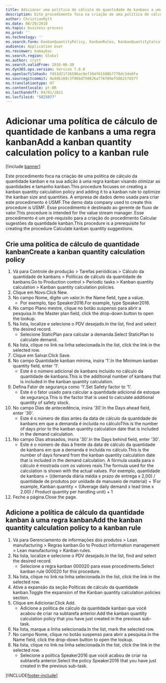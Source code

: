 ```yaml
---
title: Adicionar uma política de cálculo de quantidade de kanbans a uma regra kanban
description: Este procedimento foca na criação de uma política de cálculo da quantidade kanban e na sua adição à uma regra kanban visando otimizar as quantidades e tamanho kanban.
author: ChristianRytt
ms.date: 08/29/2018
ms.topic: business-process
ms.prod: ''
ms.technology: ''
ms.search.form: KanbanQuantityPolicy, KanbanRules, KanbanQuantityCalculation
audience: Application User
ms.reviewer: kamaybac
ms.search.region: Global
ms.author: crytt
ms.search.validFrom: 2016-06-30
ms.dyn365.ops.version: Version 7.0.0
ms.openlocfilehash: fd53d21f26596ac9ef394f61588b7778dc3de0fa
ms.sourcegitcommit: 0e8db169c3f90bd750826af76709ef5d621fd377
ms.translationtype: HT
ms.contentlocale: pt-BR
ms.lasthandoff: 04/01/2021
ms.locfileid: "5825077"
---
```

# <a name="add-a-kanban-quantity-calculation-policy-to-a-kanban-rule"></a><span data-ttu-id="d00ea-103">Adicionar uma política de cálculo de quantidade de kanbans a uma regra kanban</span><span class="sxs-lookup"><span data-stu-id="d00ea-103">Add a kanban quantity calculation policy to a kanban rule</span></span>

[!include [banner](../../includes/banner.md)]

<span data-ttu-id="d00ea-104">Este procedimento foca na criação de uma política de cálculo da quantidade kanban e na sua adição à uma regra kanban visando otimizar as quantidades e tamanho kanban.</span><span class="sxs-lookup"><span data-stu-id="d00ea-104">This procedure focuses on creating a kanban quantity calculation policy and adding it to a kanban rule to optimize the kanban size and quantities.</span></span> <span data-ttu-id="d00ea-105">A empresa de dados demo usada para criar este procedimento é USMF.</span><span class="sxs-lookup"><span data-stu-id="d00ea-105">The demo data company used to create this procedure is USMF.</span></span> <span data-ttu-id="d00ea-106">Esse procedimento é destinado ao gerente de fluxo de valor.</span><span class="sxs-lookup"><span data-stu-id="d00ea-106">This procedure is intended for the value stream manager.</span></span> <span data-ttu-id="d00ea-107">Esse procedimento é um pré-requisito para a criação do procedimento Calcular sugestões da quantidade kanban.</span><span class="sxs-lookup"><span data-stu-id="d00ea-107">This procedure is a prerequisite for creating the procedure Calculate kanban quantity suggestions.</span></span> 


## <a name="create-a-kanban-quantity-calculation-policy"></a><span data-ttu-id="d00ea-108">Crie uma política de cálculo de quantidade kanban</span><span class="sxs-lookup"><span data-stu-id="d00ea-108">Create a kanban quantity calculation policy</span></span>
1. <span data-ttu-id="d00ea-109">Vá para Controle de produção > Tarefas periódicas > Cálculo da quantidade de kanbans > Políticas de cálculo da quantidade de kanbans.</span><span class="sxs-lookup"><span data-stu-id="d00ea-109">Go to Production control > Periodic tasks > Kanban quantity calculation > Kanban quantity calculation policies.</span></span>
2. <span data-ttu-id="d00ea-110">Clique em Novo.</span><span class="sxs-lookup"><span data-stu-id="d00ea-110">Click New.</span></span>
3. <span data-ttu-id="d00ea-111">No campo Nome, digite um valor.</span><span class="sxs-lookup"><span data-stu-id="d00ea-111">In the Name field, type a value.</span></span>
    * <span data-ttu-id="d00ea-112">Por exemplo, tipo Speaker2016.</span><span class="sxs-lookup"><span data-stu-id="d00ea-112">For example, type Speaker2016.</span></span>  
4. <span data-ttu-id="d00ea-113">No campo Plano mestre, clique no botão suspenso para abrir a pesquisa.</span><span class="sxs-lookup"><span data-stu-id="d00ea-113">In the Master plan field, click the drop-down button to open the lookup.</span></span>
5. <span data-ttu-id="d00ea-114">Na lista, localize e selecione o PDV desejado.</span><span class="sxs-lookup"><span data-stu-id="d00ea-114">In the list, find and select the desired record.</span></span>
    * <span data-ttu-id="d00ea-115">Selecione StaticPlan para calcular a demanda.</span><span class="sxs-lookup"><span data-stu-id="d00ea-115">Select StaticPlan to calculate demand.</span></span>  
6. <span data-ttu-id="d00ea-116">Na lista, clique no link na linha selecionada.</span><span class="sxs-lookup"><span data-stu-id="d00ea-116">In the list, click the link in the selected row.</span></span>
7. <span data-ttu-id="d00ea-117">Clique em Salvar.</span><span class="sxs-lookup"><span data-stu-id="d00ea-117">Click Save.</span></span>
8. <span data-ttu-id="d00ea-118">No campo Quantidade kanban mínima, insira '1'.</span><span class="sxs-lookup"><span data-stu-id="d00ea-118">In the Minimum kanban quantity field, enter '1'.</span></span>
    * <span data-ttu-id="d00ea-119">Este é o número adicional de kanbans incluído no cálculo da quantidade de kanbans.</span><span class="sxs-lookup"><span data-stu-id="d00ea-119">This is the additional number of kanbans that is included in the kanban quantity calculation.</span></span>  
9. <span data-ttu-id="d00ea-120">Defina Fator de segurança como '1'.</span><span class="sxs-lookup"><span data-stu-id="d00ea-120">Set Safety factor to '1'.</span></span>
    * <span data-ttu-id="d00ea-121">Este é o fator usado para calcular a quantidade adicional de estoque de segurança.</span><span class="sxs-lookup"><span data-stu-id="d00ea-121">This is the factor that is used to calculate additional quantity of safety stock.</span></span>  
10. <span data-ttu-id="d00ea-122">No campo Dias de antecedência, insira '30'.</span><span class="sxs-lookup"><span data-stu-id="d00ea-122">In the Days ahead field, enter '30'.</span></span>
    * <span data-ttu-id="d00ea-123">Este é o número de dias antes da data de cálculo da quantidade de kanbans em que a demanda é incluída no cálculo</span><span class="sxs-lookup"><span data-stu-id="d00ea-123">This is the number of days prior to the kanban quantity calculation date that is included in the demand calculation.</span></span>  
11. <span data-ttu-id="d00ea-124">No campo Dias atrasados, insira '30'.</span><span class="sxs-lookup"><span data-stu-id="d00ea-124">In the Days behind field, enter '30'.</span></span>
    * <span data-ttu-id="d00ea-125">Este é o número de dias à frente da data de cálculo da quantidade de kanbans em que a demanda é incluída no cálculo.</span><span class="sxs-lookup"><span data-stu-id="d00ea-125">This is the number of days forward from the kanban quantity calculation date that is included in the demand calculation.</span></span>  <span data-ttu-id="d00ea-126">A fórmula usada para o cálculo é mostrada com os valores reais.</span><span class="sxs-lookup"><span data-stu-id="d00ea-126">The formula used for the calculation is shown with the actual values.</span></span> <span data-ttu-id="d00ea-127">Por exemplo, quantidade de kanbans = ((demanda diária média x prazo de entrega x 2,00) / quantidade de produtos por unidade de manuseio de material) + 1</span><span class="sxs-lookup"><span data-stu-id="d00ea-127">For example,  Kanban quantity = ((Average daily demand x lead time x 2.00) / Product quantity per handling unit) + 1</span></span>  
12. <span data-ttu-id="d00ea-128">Feche a página.</span><span class="sxs-lookup"><span data-stu-id="d00ea-128">Close the page.</span></span>

## <a name="add-the-kanban-quantity-calculation-policy-to-a-kanban-rule"></a><span data-ttu-id="d00ea-129">Adicione a política de cálculo da quantidade kanban à uma regra kanban</span><span class="sxs-lookup"><span data-stu-id="d00ea-129">Add the kanban quantity calculation policy to a kanban rule</span></span>
1. <span data-ttu-id="d00ea-130">Vá para Gerenciamento de informações dos produtos > Lean manufacturing > Regras kanban.</span><span class="sxs-lookup"><span data-stu-id="d00ea-130">Go to Product information management > Lean manufacturing > Kanban rules.</span></span>
2. <span data-ttu-id="d00ea-131">Na lista, localize e selecione o PDV desejado.</span><span class="sxs-lookup"><span data-stu-id="d00ea-131">In the list, find and select the desired record.</span></span>
    * <span data-ttu-id="d00ea-132">Selecione a regra kanban 000020 para esse procedimento.</span><span class="sxs-lookup"><span data-stu-id="d00ea-132">Select kanban rule 000020 for this procedure.</span></span>  
3. <span data-ttu-id="d00ea-133">Na lista, clique no link na linha selecionada.</span><span class="sxs-lookup"><span data-stu-id="d00ea-133">In the list, click the link in the selected row.</span></span>
4. <span data-ttu-id="d00ea-134">Ative a expansão da seção Políticas de cálculo da quantidade kanban.</span><span class="sxs-lookup"><span data-stu-id="d00ea-134">Toggle the expansion of the Kanban quantity calculation policies section.</span></span>
5. <span data-ttu-id="d00ea-135">Clique em Adicionar.</span><span class="sxs-lookup"><span data-stu-id="d00ea-135">Click Add.</span></span>
    * <span data-ttu-id="d00ea-136">Adicione a política de cálculo da quantidade kanban que você acabou de criar na subtarefa anterior.</span><span class="sxs-lookup"><span data-stu-id="d00ea-136">Add the kanban quantity calculation policy that you have just created in the previous sub-task.</span></span>  
6. <span data-ttu-id="d00ea-137">Na lista, marque a linha selecionada.</span><span class="sxs-lookup"><span data-stu-id="d00ea-137">In the list, mark the selected row.</span></span>
7. <span data-ttu-id="d00ea-138">No campo Nome, clique no botão suspenso para abrir a pesquisa.</span><span class="sxs-lookup"><span data-stu-id="d00ea-138">In the Name field, click the drop-down button to open the lookup.</span></span>
8. <span data-ttu-id="d00ea-139">Na lista, clique no link na linha selecionada.</span><span class="sxs-lookup"><span data-stu-id="d00ea-139">In the list, click the link in the selected row.</span></span>
    * <span data-ttu-id="d00ea-140">Selecione a política Speaker2016 que você acabou de criar na subtarefa anterior.</span><span class="sxs-lookup"><span data-stu-id="d00ea-140">Select the policy Speaker2016 that you have just created in the previous sub-task.</span></span>  



[!INCLUDE[footer-include](../../../includes/footer-banner.md)]